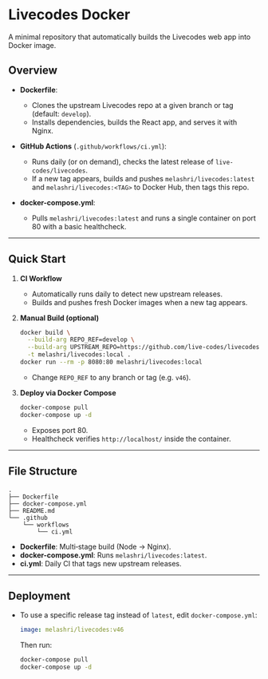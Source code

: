 # Livecodes Docker

A minimal repository that automatically builds the Livecodes web app into Docker image.

## Overview

* **Dockerfile**:

  * Clones the upstream Livecodes repo at a given branch or tag (default: `develop`).
  * Installs dependencies, builds the React app, and serves it with Nginx.

* **GitHub Actions** (`.github/workflows/ci.yml`):

  * Runs daily (or on demand), checks the latest release of `live-codes/livecodes`.
  * If a new tag appears, builds and pushes `melashri/livecodes:latest` and `melashri/livecodes:<TAG>` to Docker Hub, then tags this repo.

* **docker-compose.yml**:

  * Pulls `melashri/livecodes:latest` and runs a single container on port 80 with a basic healthcheck.

---

## Quick Start

1. **CI Workflow**

   * Automatically runs daily to detect new upstream releases.
   * Builds and pushes fresh Docker images when a new tag appears.

2. **Manual Build (optional)**

   ```bash
   docker build \
     --build-arg REPO_REF=develop \
     --build-arg UPSTREAM_REPO=https://github.com/live-codes/livecodes.git \
     -t melashri/livecodes:local .
   docker run --rm -p 8080:80 melashri/livecodes:local
   ```

   * Change `REPO_REF` to any branch or tag (e.g. `v46`).

3. **Deploy via Docker Compose**

   ```bash
   docker-compose pull
   docker-compose up -d
   ```

   * Exposes port 80.
   * Healthcheck verifies `http://localhost/` inside the container.

---

## File Structure

```
.
├── Dockerfile
├── docker-compose.yml
├── README.md
└── .github
    └── workflows
        └── ci.yml
```

* **Dockerfile**: Multi‐stage build (Node → Nginx).
* **docker-compose.yml**: Runs `melashri/livecodes:latest`.
* **ci.yml**: Daily CI that tags new upstream releases.

---

## Deployment 

* To use a specific release tag instead of `latest`, edit `docker-compose.yml`:

  ```yaml
  image: melashri/livecodes:v46
  ```

  Then run:

  ```bash
  docker-compose pull
  docker-compose up -d
  ```
